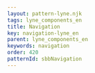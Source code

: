 ```yaml
---
layout: pattern-lyne.njk
tags: lyne_components_en
title: Navigation
key: navigation-lyne_en
parent: lyne_components_en
keywords: navigation
order: 420
patternId: sbbNavigation
---
```

